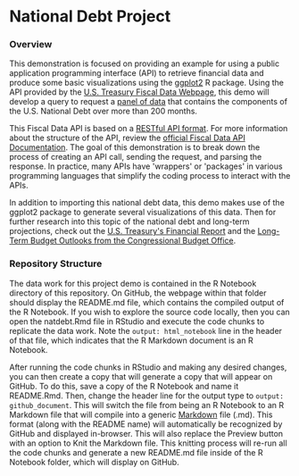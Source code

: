 # National Debt Project

### Overview

This demonstration is focused on providing an example for using a public application programming interface (API) to retrieve financial data and produce some basic visualizations using the [ggplot2](https://ggplot2.tidyverse.org/) R package. Using the API provided by the [U.S. Treasury Fiscal Data Webpage](https://fiscaldata.treasury.gov), this demo will develop a query to request a [panel of data](https://search.brave.com/search?q=panel+data) that contains the components of the U.S. National Debt over more than 200 months.

This Fiscal Data API is based on a [RESTful API format](https://search.brave.com/search?q=RESTful+API). For more information about the structure of the API, review the [official Fiscal Data API Documentation](https://fiscaldata.treasury.gov/api-documentation/). The goal of this demonstration is to break down the process of creating an API call, sending the request, and parsing the response. In practice, many APIs have 'wrappers' or 'packages' in various programming languages that simplify the coding process to interact with the APIs.

In addition to importing this national debt data, this demo makes use of the ggplot2 package to generate several visualizations of this data. Then for further research into this topic of the national debt and long-term projections, check out the [U.S. Treasury's Financial Report](https://www.fiscal.treasury.gov/reports-statements/financial-report/current-report.html) and the [Long-Term Budget Outlooks from the Congressional Budget Office](https://www.cbo.gov/taxonomy/term/31/recurring-reports).

### Repository Structure

The data work for this project demo is contained in the R Notebook directory of this repository. On GitHub, the webpage within that folder should display the README.md file, which contains the compiled output of the R Notebook. If you wish to explore the source code locally, then you can open the natdebt.Rmd file in RStudio and execute the code chunks to replicate the data work. Note the `output: html_notebook` line in the header of that file, which indicates that the R Markdown document is an R Notebook. 

After running the code chunks in RStudio and making any desired changes, you can then create a copy that will generate a copy that will appear on GitHub. To do this, save a copy of the R Notebook and name it README.Rmd. Then, change the header line for the output type to `output: github_document`. This will switch the file from being an R Notebook to an R Markdown file that will compile into a generic [Markdown](https://www.markdownguide.org/) file (.md). This format (along with the README name) will automatically be recognized by GitHub and displayed in-browser. This will also replace the Preview button with an option to Knit the Markdown file. This knitting process will re-run all the code chunks and generate a new README.md file inside of the R Notebook folder, which will display on GitHub.